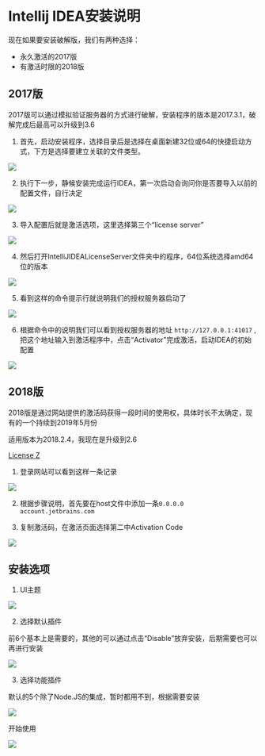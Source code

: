 # Intellij IDEA安装说明

现在如果要安装破解版，我们有两种选择：
- 永久激活的2017版
- 有激活时限的2018版

## 2017版

2017版可以通过模拟验证服务器的方式进行破解，安装程序的版本是2017.3.1，破解完成后最高可以升级到3.6

1. 首先，启动安装程序，选择目录后是选择在桌面新建32位或64的快捷启动方式，下方是选择要建立关联的文件类型。

![](http://ww1.sinaimg.cn/large/aa003451gy1g0onlh0k8xj20dz0auglp.jpg)

2. 执行下一步，静候安装完成运行IDEA，第一次启动会询问你是否要导入以前的配置文件，自行决定

![](http://ww1.sinaimg.cn/large/aa003451gy1g0onlh0g10j20ed054jrc.jpg)

3. 导入配置后就是激活选项，这里选择第三个“license server”

![](http://ww1.sinaimg.cn/large/aa003451gy1g0onlh1fmmj20bi0a73yk.jpg)

4. 然后打开IntelliJIDEALicenseServer文件夹中的程序，64位系统选择amd64位的版本

![](http://ww1.sinaimg.cn/large/aa003451gy1g0onlh1fv4j20fr0b1dgr.jpg)

5. 看到这样的命令提示行就说明我们的授权服务器启动了

![](http://ww1.sinaimg.cn/large/aa003451gy1g0onlh1cdaj20r80e8mx9.jpg)

6. 根据命令中的说明我们可以看到授权服务器的地址 `http://127.0.0.1:41017` ,把这个地址输入到激活程序中，点击“Activator”完成激活，启动IDEA的初始配置

![](http://ww1.sinaimg.cn/large/aa003451gy1g0onlh3pvtj20be0a7wek.jpg)

## 2018版

2018版是通过网站提供的激活码获得一段时间的使用权，具体时长不太确定，现有的一个持续到2019年5月份

适用版本为2018.2.4，我现在是升级到2.6

[License Z](https://licensez.com/?tdsourcetag=s_pctim_aiomsg)

1. 登录网站可以看到这样一条记录

![](http://ww1.sinaimg.cn/large/aa003451gy1g0onlh2vzaj20l40cidia.jpg)

2. 根据步骤说明，首先要在host文件中添加一条`0.0.0.0 account.jetbrains.com`

3. 复制激活码，在激活页面选择第二中Activation Code

![](http://ww1.sinaimg.cn/large/aa003451gy1g0onlh60hxj20c00cg74o.jpg)

## 安装选项

1. UI主题

![](http://ww1.sinaimg.cn/large/aa003451gy1g0onlh5l66j20mb0iudi2.jpg)

2. 选择默认插件

前6个基本上是需要的，其他的可以通过点击“Disable”放弃安装，后期需要也可以再进行安装

![](http://ww1.sinaimg.cn/large/aa003451gy1g0onlh54kpj20md0isjsn.jpg)

3. 选择功能插件

默认的5个除了Node.JS的集成，暂时都用不到，根据需要安装

![](http://ww1.sinaimg.cn/large/aa003451gy1g0onlh6kxej20mg0iwmxy.jpg)

开始使用

![](http://ww1.sinaimg.cn/large/aa003451gy1g0onlh5h0jj20io0dl3yt.jpg)
